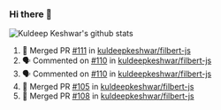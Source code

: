 ### Hi there 👋

<!--
**kuldeepkeshwar/kuldeepkeshwar** is a ✨ _special_ ✨ repository because its `README.md` (this file) appears on your GitHub profile.

Here are some ideas to get you started:

- 🔭 I’m currently working on ...
- 🌱 I’m currently learning ...
- 👯 I’m looking to collaborate on ...
- 🤔 I’m looking for help with ...
- 💬 Ask me about ...
- 📫 How to reach me: ...
- 😄 Pronouns: ...
- ⚡ Fun fact: ...
-->
![Kuldeep Keshwar's github stats](https://github-readme-stats.vercel.app/api?username=kuldeepkeshwar&show_icons=true)

<!--START_SECTION:activity-->
1. 🎉 Merged PR [#111](https://github.com//kuldeepkeshwar/filbert-js/pull/111) in [kuldeepkeshwar/filbert-js](https://github.com//kuldeepkeshwar/filbert-js)
2. 🗣 Commented on [#110](https://github.com//kuldeepkeshwar/filbert-js/issues/110) in [kuldeepkeshwar/filbert-js](https://github.com//kuldeepkeshwar/filbert-js)
3. 🗣 Commented on [#110](https://github.com//kuldeepkeshwar/filbert-js/issues/110) in [kuldeepkeshwar/filbert-js](https://github.com//kuldeepkeshwar/filbert-js)
4. 🎉 Merged PR [#105](https://github.com//kuldeepkeshwar/filbert-js/pull/105) in [kuldeepkeshwar/filbert-js](https://github.com//kuldeepkeshwar/filbert-js)
5. 🎉 Merged PR [#108](https://github.com//kuldeepkeshwar/filbert-js/pull/108) in [kuldeepkeshwar/filbert-js](https://github.com//kuldeepkeshwar/filbert-js)
<!--END_SECTION:activity-->
